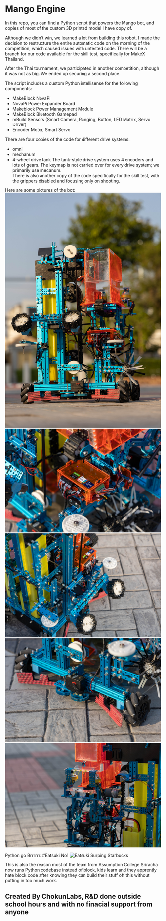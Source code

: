 # Mango Engine
In this repo, you can find a Python script that powers the Mango bot, and copies of most of the custom 3D printed model I have copy of.

Although we didn't win, we learned a lot from building this robot. I made the decision to restructure the entire automatic code on the morning of the competition, which caused issues with untested code. There will be a branch for our code available for the skill test, specifically for MakeX Thailand.

After the Thai tournament, we participated in another competition, although it was not as big. We ended up securing a second place.

The script includes a custom Python intellisense for the following components:
- MakeBlock NovaPi
- NovaPi Power Expander Board
- Makeblock Power Management Module
- MakeBlock Bluetooth Gamepad
- mBuild Sensors (Smart Camera, Ranging, Button, LED Matrix, Servo Driver)
- Encoder Motor, Smart Servo

There are four copies of the code for different drive systems: 
- omni
- mechanum 
- 4-wheel drive tank
The tank-style drive system uses 4 encoders and lots of gears. The keymap is not carried over for every drive system; we primarily use mecanum.  
There is also another copy of the code specifically for the skill test, with the grippers disabled and focusing only on shooting.

Here are some pictures of the bot:
![Overall](https://github.com/ChokunPlayZ/MakeX-2023-Mango-Sticky-Rice/blob/main/assets/IMG_5876.jpg?raw=true "")
![Electronics](https://github.com/ChokunPlayZ/MakeX-2023-Mango-Sticky-Rice/blob/main/assets/IMG_5882.jpg?raw=true "")
![Main Gripper](https://github.com/ChokunPlayZ/MakeX-2023-Mango-Sticky-Rice/blob/main/assets/IMG_5896.jpg?raw=true "")
![Secondary Gripper](https://github.com/ChokunPlayZ/MakeX-2023-Mango-Sticky-Rice/blob/main/assets/IMG_5883.jpg?raw=true "")
![Shooter](https://github.com/ChokunPlayZ/MakeX-2023-Mango-Sticky-Rice/blob/main/assets/IMG_5892.jpg?raw=true "")

Python go Brrrrrr. #Eatsuki No1
![Eatsuki Surping Starbucks](https://github.com/ChokunPlayZ/MakeX-2023-Mango-on-Sticky-Rice/blob/main/assets/1025769196648411206.png?raw=true "")

This is also the reason most of the team from Assumption College Sriracha now runs Python codebase instead of block, kids learn and they apprently hate block code after knowing they can build their stuff off this without putting in too much work.

## Created By ChokunLabs, R&D done outside school hours and with no finacial support from anyone